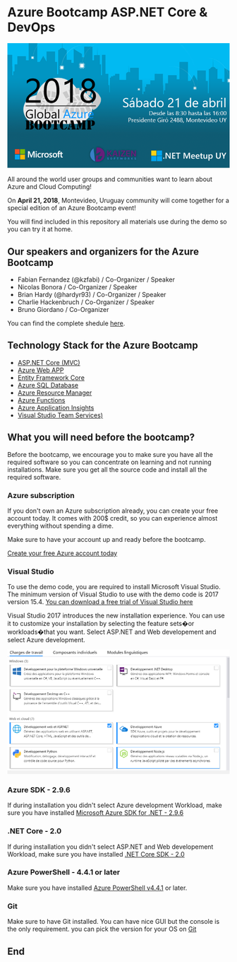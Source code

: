 # Azure Bootcamp ASP.NET Core & DevOps

![GABLogo](./Media/gab2018.jpeg)

All around the world user groups and communities want to learn about Azure and Cloud Computing!

On **April 21, 2018**, Montevideo, Uruguay community will come together for a special edition of an Azure Bootcamp event!

You will find included in this repository all materials use during the demo so you can try it at home.

## Our speakers and organizers for the Azure Bootcamp

- Fabian Fernandez (@kzfabi) / Co-Organizer / Speaker
- Nicolas Bonora / Co-Organizer / Speaker
- Brian Hardy (@hardyr93) / Co-Organizer / Speaker
- Charlie Hackenbruch / Co-Organizer / Speaker
- Bruno Giordano / Co-Organizer

You can find the complete shedule [here](./Schedule.md).

## Technology Stack for the Azure Bootcamp

- [ASP.NET Core (MVC)](https://www.asp.net/core)
- [Azure Web APP](https://azure.microsoft.com/en-ca/services/app-service/web/)
- [Entity Framework Core](https://docs.microsoft.com/en-us/ef/#pivot=efcore)
- [Azure SQL Database](https://azure.microsoft.com/en-us/services/sql-database/)
- [Azure Resource Manager](https://docs.microsoft.com/en-us/azure/azure-resource-manager/resource-group-overview)
- [Azure Functions](https://azure.microsoft.com/en-us/services/functions/)
- [Azure Application Insights](https://azure.microsoft.com/en-us/services/application-insights/)
- [Visual Studio Team Services)](https://www.visualstudio.com/team-services/)

## What you will need before the bootcamp?
Before the bootcamp, we encourage you to make sure you have all the required software so you can concentrate on learning and not running installations. Make sure you get all the source code and install all the required software.

### Azure subscription
If you don't own an Azure subscription already, you can create your free account today. It comes with 200$ credit, so you can experience almost everything without spending a dime.

Make sure to have your account up and ready before the bootcamp.

[Create your free Azure account today](https://azure.microsoft.com/en-us/free/)

### Visual Studio
To use the demo code, you are required to install Microsoft Visual Studio. The minimum version of Visual Studio to use with the demo code is 2017 version 15.4. [You can download a free trial of Visual Studio here](https://www.visualstudio.com/en-us/news/releasenotes/vs2017-relnotes)

Visual Studio 2017 introduces the new installation experience. You can use it to customize your installation by selecting the feature sets�or workloads�that you want. Select ASP.NET and Web developement and select Azure development. 

![img1][img1]

### Azure SDK - 2.9.6
If during installation you didn't select Azure development Workload, make sure you have installed [Microsoft Azure SDK for .NET - 2.9.6](https://www.microsoft.com/en-us/download/details.aspx?id=54289)

### .NET Core - 2.0
If during installation you didn't select ASP.NET and Web developement Workload, make sure you have installed [.NET Core SDK - 2.0](https://www.microsoft.com/net/download/windows)

### Azure PowerShell - 4.4.1 or later
Make sure you have installed [Azure PowerShell v4.4.1](https://github.com/Azure/azure-powershell/releases/tag/v4.4.1-October2017) or later.

### Git
Make sure to have Git installed. You can have nice GUI but the console is the only requirement. you can pick the version for your OS on [Git](https://git-scm.com/downloads)

## End

[img1]: Media/img1.PNG "Visual Studio 2017 Installation"
